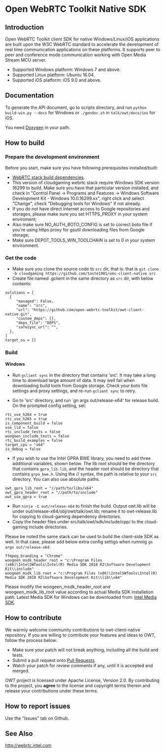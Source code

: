 # Open WebRTC Toolkit Native SDK

## Introduction
Open WebRTC Toolkit client SDK for native Windows/Linux/iOS applications are built upon the W3C WebRTC standard to accelerate the development of real time communication applications on these platforms. It supports peer to peer and conference mode communication working with Open Media Stream MCU server.

- Supported Windows platform: Windows 7 and above.
- Supported Linux platform: Ubuntu 16.04.
- Supported iOS platform: iOS 9.0 and above.

## Documentation
To generate the API document, go to scripts directory, and run `python build-win.py --docs` for Windows or `./gendoc.sh` in `talk/owt/docs/ios` for iOS.

You need [Doxygen](http://www.doxygen.nl/) in your path.

## How to build

### Prepare the development environment
Before you start, make sure you have following prerequisites installed/built:

- [WebRTC stack build dependencies](https://webrtc.org/native-code/development/prerequisite-sw/).
- This version of cloudgaming webrtc stack require Windows SDK version 16299 to build. Make sure you have that particular version installed, and check in "Control Panel -> Programs and Features -> Windows Software Development Kit - Windows 10.0.16299.xx", right click and select "Change", check "Debugging tools for Windows" if not already.
- If you do not have direct Internet access to Google repositories and storages, please make sure you set HTTPS_PROXY in your system enviroment;
- Also make sure NO_AUTH_BOTO_CONFIG is set to correct boto file if you're using https proxy for gsutil downloading files from Google storage;
- Make sure DEPOT_TOOLS_WIN_TOOLCHAIN is set to 0 in your system environment.

### Get the code
- Make sure you clone the source code to `src` dir, that is: that is `git clone -b cloudgaming https://github.com/taste1981/oms-client-native src`
- Create file named .gclient in the same directory as `src` dir, with below contents:

```
solutions = [ 
  {  
     "managed": False,  
     "name": "src",  
     "url": "https://github.com/open-webrtc-toolkit/owt-client-native.git",  
     "custom_deps": {},  
     "deps_file": "DEPS",  
     "safesync_url": "",  
  },  
]  
target_os = []  
```

### Build
#### Windows
- Run `gclient sync` in the directory that contains 'src'. It may take a long time to download large amount of data. It may well fail when downloading build tools from Google storage. Check your boto file settings and proxy settings, and re-run `gclient sync` to retry.

- Go to 'src' directory, and run `gn args out/release-x64' for release build. On the prompted config setting, set: 
````
rtc_use_h264 = true
rtc_use_h265 = true
is_component_build = false
use_lld = false
rtc_include_tests = false
woogeen_include_tests = false
rtc_build_examples = false
target_cpu = "x64"
is_debug = false
````
- If you wish to use the Intel GPRA BWE library, you need to add three additional variables, shown below. The lib root should be the directory that contains `gpra_lib.lib`, and the header root should be directory that contains `grpa_bwe.h`. Using the // syntax, the path is relative to your `src` directory. You can also use absolute paths.
```
owt_gpra_lib_root = "//path/to/libs/x64"
owt_gpra_header_root = "//path/to/include"
owt_use_gpra = true
```
- Run `ninja -C out/release-x64` to finish the build. Output owt.lib will be under out/release-x64/obj/owt/talk/owt.lib; rename it to owt-release.lib for copying to cloud-gaming dependency directories.
- Copy the header files under src/talk/owt/sdk/include/cpp/ to the cloud-gaming include directories.

Please be noted the same stack can be used to build the client-side SDK as well. In that case, please add below extra config settigs when runnnig `gn args out/release-x64`:
````
ffmpeg_branding = "Chrome"
woogeen_msdk_header_root = "c:\Program Files (x86)\IntelSWTools\Intel(R) Media SDK 2018 R2\Software Development Kit\\include"
woogeen_msdk_lib_root = "c:\Program Files (x86)\IntelSWTools\Intel(R) Media SDK 2018 R2\Software Development Kit\\lib\\x64"
````
Please modify the woogeen_msdk_header_root and woogeen_msdk_lib_root value according to actual Media SDK installation path. Latest Media SDK for Windows can be downloaded from: [Intel Media SDK](https://software.intel.com/en-us/media-sdk/).

## How to contribute
We warmly welcome community contributions to owt-client-native repository. If you are willing to contribute your features and ideas to OWT, follow the process below:

- Make sure your patch will not break anything, including all the build and tests.
- Submit a pull request onto [Pull Requests](https://github.com/open-webrtc-toolkit/owt-client-native/pulls).
- Watch your patch for review comments if any, until it is accepted and merged.

OWT project is licensed under Apache License, Version 2.0. By contributing to the project, you **agree** to the license and copyright terms therein and release your contributions under these terms.

## How to report issues
Use the "Issues" tab on Github.

## See Also
http://webrtc.intel.com
 

